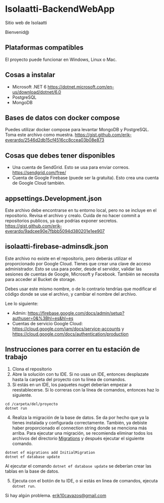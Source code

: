 # Isolaatti-BackendWebApp
Sitio web de Isolaatti

Bienvenid@

## Plataformas compatibles
El proyecto puede funcionar en Windows, Linux o Mac.

## Cosas a instalar
* Microsoft .NET 6 https://dotnet.microsoft.com/en-us/download/dotnet/6.0
* PostgreSQL
* MongoDB

## Bases de datos con docker compose
Puedes utilizar docker compose para levantar MongoDB y PostgreSQL. Toma este archivo como muestra. https://gist.github.com/erik-everardo/2546d2db15cf4516cc8ccea03b08e873

## Cosas que debes tener disponibles
* Una cuenta de SendGrid. Esto se usa para enviar correos. https://sendgrid.com/free/
* Cuenta de Google Firebase (puede ser la gratuita). Esto crea una cuenta de Google Cloud también.

## appsettings.Development.json
Este archivo debe encontrarse en tu entorno local, pero no se incluye en el repositorio. Revisa el archivo y crealo. Cuida de no hacer commit a repositorios publicos,
ya que podrías exponer secretos.
https://gist.github.com/erik-everardo/9adcee90e7fbbb5094d380201e1ee907

## isolaatti-firebase-adminsdk.json
Este archivo no existe en el repositorio, pero deberás utilizar el proporcionado por Google Cloud. 
Tienes que crear una clave de acceso administrador. Esto se usa para poder, desde el servidor, validar las sesiones de cuentas
de Google, Microsoft y Facebook. También se necesita para acceder al Bucket de storage.

Debes usar este mismo nombre, o de lo contrario tendrías que modificar el código donde se use el archivo, y cambiar el nombre del archivo.

Lee lo siguiente:
* Admin: https://firebase.google.com/docs/admin/setup?authuser=0&%3Bhl=es&hl=es
* Cuentas de servicio Google Cloud: https://cloud.google.com/iam/docs/service-accounts y https://cloud.google.com/docs/authentication/production
## Instrucciones para correr en tu estación de trabajo
1. Clona el repositorio
2. Abre la solución con tu IDE. Si no usas un IDE, entonces desplazate hasta la carpeta del proyecto con tu línea de comandos.
3. Si estás en un IDE, los paquetes nuget deberían empezar a reestablecerse. Si lo correras con la línea de comandos, entonces haz lo siguiente.
```
cd /carpeta/del/proyecto
dotnet run
```

4. Realiza la migración de la base de datos. Se da por hecho que ya la tienes instalada y configurada correctamente. También, ya debiste haber 
proporcionado el connection string donde se menciona más arriba. Para ejecutar una migración, se recomienda eliminar todos los archivos del 
directorio [Migrations](/Migrations) y después ejecutar el siguiente comando.
```
dotnet ef migrations add InitialMigration
dotnet ef database update
```
Al ejecutar el comando `dotnet ef database update` se deberían crear las tablas en la base de datos.

5. Ejecuta con el botón de tu IDE, o si estás en linea de comandos, ejecuta `dotnet run`.

Si hay algún problema. erik10cavazos@gmail.com

